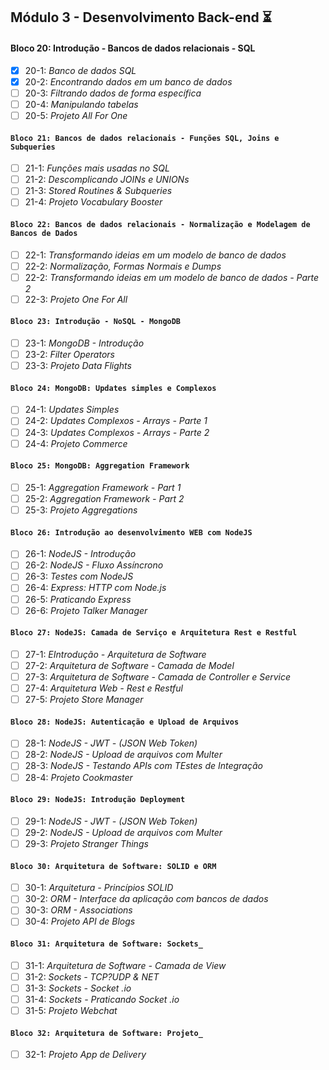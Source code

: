 ## Módulo 3 - Desenvolvimento Back-end :hourglass_flowing_sand:

#### Bloco 20: Introdução - Bancos de dados relacionais - SQL
- [x] 20-1: _Banco de dados SQL_
- [x] 20-2: _Encontrando dados em um banco de dados_
- [ ] 20-3: _Filtrando dados de forma específica_
- [ ] 20-4: _Manipulando tabelas_
- [ ] 20-5: _Projeto All For One_

#### `Bloco 21: Bancos de dados relacionais - Funções SQL, Joins e Subqueries`
- [ ] 21-1: _Funções mais usadas no SQL_
- [ ] 21-2: _Descomplicando JOINs e UNIONs_
- [ ] 21-3: _Stored Routines & Subqueries_
- [ ] 21-4: _Projeto Vocabulary Booster_

#### `Bloco 22: Bancos de dados relacionais - Normalização e Modelagem de Bancos de Dados`
- [ ] 22-1: _Transformando ideias em um modelo de banco de dados_
- [ ] 22-2: _Normalização, Formas Normais e Dumps_
- [ ] 22-2: _Transformando ideias em um modelo de banco de dados - Parte 2_
- [ ] 22-3: _Projeto One For All_

#### `Bloco 23: Introdução - NoSQL - MongoDB`
- [ ] 23-1: _MongoDB - Introdução_
- [ ] 23-2: _Filter Operators_
- [ ] 23-3: _Projeto Data Flights_

#### `Bloco 24: MongoDB: Updates simples e Complexos`
- [ ] 24-1: _Updates Simples_
- [ ] 24-2: _Updates Complexos - Arrays - Parte 1_
- [ ] 24-3: _Updates Complexos - Arrays - Parte 2_
- [ ] 24-4: _Projeto Commerce_

#### `Bloco 25: MongoDB: Aggregation Framework`
- [ ] 25-1: _Aggregation Framework - Part 1_
- [ ] 25-2: _Aggregation Framework - Part 2_
- [ ] 25-3: _Projeto Aggregations_

#### `Bloco 26: Introdução ao desenvolvimento WEB com NodeJS`
- [ ] 26-1: _NodeJS - Introdução_
- [ ] 26-2: _NodeJS - Fluxo Assíncrono_
- [ ] 26-3: _Testes com NodeJS_
- [ ] 26-4: _Express: HTTP com Node.js_
- [ ] 26-5: _Praticando Express_
- [ ] 26-6: _Projeto Talker Manager_

#### `Bloco 27: NodeJS: Camada de Serviço e Arquitetura Rest e Restful`
- [ ] 27-1: _EIntrodução - Arquitetura de Software_
- [ ] 27-2: _Arquitetura de Software - Camada de Model_
- [ ] 27-3: _Arquitetura de Software - Camada de Controller e Service_ 
- [ ] 27-4: _Arquitetura Web - Rest e Restful_ 
- [ ] 27-5: _Projeto Store Manager_

#### `Bloco 28: NodeJS: Autenticação e Upload de Arquivos`
- [ ] 28-1: _NodeJS - JWT - (JSON Web Token)_
- [ ] 28-2: _NodeJS - Upload de arquivos com Multer_
- [ ] 28-3: _NodeJS - Testando APIs com TEstes de Integração_
- [ ] 28-4: _Projeto Cookmaster_
  
#### `Bloco 29: NodeJS: Introdução Deployment`
- [ ] 29-1: _NodeJS - JWT - (JSON Web Token)_
- [ ] 29-2: _NodeJS - Upload de arquivos com Multer_
- [ ] 29-3: _Projeto Stranger Things_

#### `Bloco 30: Arquitetura de Software: SOLID e ORM`
- [ ] 30-1: _Arquitetura - Princípios SOLID_
- [ ] 30-2: _ORM - Interface da aplicação com bancos de dados_
- [ ] 30-3: _ORM - Associations_
- [ ] 30-4: _Projeto API de Blogs_

#### `Bloco 31: Arquitetura de Software: Sockets_`
- [ ] 31-1: _Arquitetura de Software - Camada de View_
- [ ] 31-2: _Sockets - TCP?UDP & NET_
- [ ] 31-3: _Sockets - Socket .io_
- [ ] 31-4: _Sockets - Praticando Socket .io_
- [ ] 31-5: _Projeto Webchat_

#### `Bloco 32: Arquitetura de Software: Projeto_`
- [ ] 32-1: _Projeto App de Delivery_
